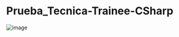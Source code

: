 # Prueba_Tecnica-Trainee-CSharp

![image](https://github.com/nachocua/Prueba_Tecnica-Trainee-CSharp/assets/14798224/77e70bc8-839e-489f-afd9-9c54d84aaf1d)
